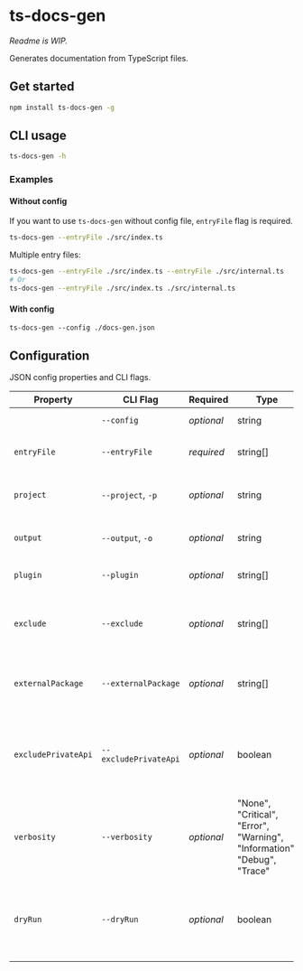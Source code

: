 # ts-docs-gen

_Readme is WIP._

Generates documentation from TypeScript files.

## Get started 
```sh
npm install ts-docs-gen -g
```

## CLI usage
```sh
ts-docs-gen -h
```

### Examples

#### Without config

If you want to use `ts-docs-gen` without config file, `entryFile` flag is required.
```sh
ts-docs-gen --entryFile ./src/index.ts
```

Multiple entry files:
```sh
ts-docs-gen --entryFile ./src/index.ts --entryFile ./src/internal.ts
# Or
ts-docs-gen --entryFile ./src/index.ts ./src/internal.ts
```

#### With config

```
ts-docs-gen --config ./docs-gen.json
```

## Configuration
JSON config properties and CLI flags.

| Property            | CLI Flag              | Required   | Type                                                                    | Default       | Description                                                                                |
| ------------------- | --------------------- | ---------- | ----------------------------------------------------------------------- | ------------- | ------------------------------------------------------------------------------------------ |
|                     | `--config`            | _optional_ | string                                                                  |               | Relative path to config json file.                                                         |
| `entryFile`         | `--entryFile`         | _required_ | string[]                                                                |               | TypeScript project entry files.                                                            |
| `project`           | `--project`, `-p`     | _optional_ | string                                                                  | cwd           | Full path to TypeScript project directory.                                                 |
| `output`            | `--output`, `-o`      | _optional_ | string                                                                  | ./docs/api/   | Documentation output directory.                                                            |
| `plugin`            | `--plugin`            | _optional_ | string[]                                                                |               | Package name or path to plugin.                                                            |
| `exclude`           | `--exclude`           | _optional_ | string[]                                                                |               | File locations that should not be included generated documentation.                        |
| `externalPackage`   | `--externalPackage`   | _optional_ | string[]                                                                |               | External package names to include in extracted data.                                       |
| `excludePrivateApi` | `--excludePrivateApi` | _optional_ | boolean                                                                 | `true`        | Excludes api items that has access modifier set to "private" or JSDoc tag "@private".      |
| `verbosity`         | `--verbosity`         | _optional_ | "None", "Critical", "Error", "Warning", "Information", "Debug", "Trace" | "Information" | Verbosity of output.                                                                       |
| `dryRun`            | `--dryRun`            | _optional_ | boolean                                                                 |               | Generates markdown files but not writes them. Outputs generated data in `Debug` log level. |
